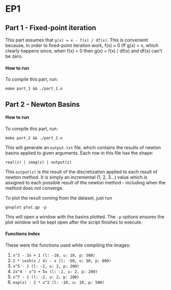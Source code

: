 # EP1

## Part 1 - Fixed-point iteration

This part assumes that `g(x) = x - f(x) / df(x)`. This is convenient because, in order to fixed-point iteration work, f(x) = 0 iff g(x) = x, which clearly happens since, when f(x) = 0 then g(x) = f(x) / df(x) and df(x) can't be zero.

#### How to run
To compile this part, run:

```shell
make part_1 && ./part_1.o
```

## Part 2 - Newton Basins

#### How to run

To compile this part, run:

```shell
make part_2 && ./part_2.o
```

This will generate an `output.txt` file, which contains the results of newton basins applied to given arguments. Each row in this file has the shape:

```csv
real(z) | imag(z) | output(z)
```

This `output(z)` is the result of the discretization applied to each result of newton method. It is simply an incremental (1, 2, 3...) value which is assigned to each possible result of the newton method - including when the method does not converge.

To plot the result coming from the dataset, just run

```shell
gnuplot plot.gp -p
```

This will open a window with the basins plotted. The `-p` options ensures the plot window will be kept open after the script finishes to execute.

#### Functions index

These were the functions used while compiling the images:
1. `x^3 - 3x + 1 (l: -10, u: 10, p: 500)`
2. `2 * cosh(x / 4) - x (l: -50, u: 50, p: 800)`
3. `x^5 - 1 (l: -2, u: 2, p: 200)`
4. `2x^4 - x^3 + 5x (l: -2, u: 2, p: 200)`
5. `x^7 - 1 (l: -2, u: 2, p: 200)`
6. `exp(x) - 2 * x^2 (l: -10, u: 10, p: 500)`
